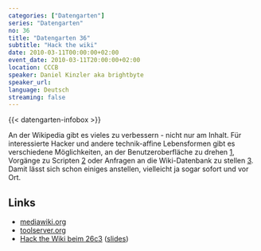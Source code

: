 ```yaml
---
categories: ["Datengarten"]
series: "Datengarten"
no: 36
title: "Datengarten 36"
subtitle: "Hack the wiki"
date: 2010-03-11T00:00:00+02:00
event_date: 2010-03-11T20:00:00+02:00
location: CCCB
speaker: Daniel Kinzler aka brightbyte
speaker_url:
language: Deutsch
streaming: false
---
```

{{< datengarten-infobox >}}

An der Wikipedia gibt es vieles zu verbessern - nicht nur am Inhalt. Für
interessierte Hacker und andere technik-affine Lebensformen gibt es
verschiedene Möglichkeiten, an der Benutzeroberfläche zu drehen
[1](http://en.wikipedia.org/wiki/Wikipedia:Gadgets), Vorgänge zu
Scripten [2](http://www.mediawiki.org/wiki/API) oder Anfragen an die
Wiki-Datenbank zu stellen [3](http://wiki.toolserver.org/). Damit lässt
sich schon einiges anstellen, vielleicht ja sogar sofort und vor Ort.

Links
-----

-   [mediawiki.org](http://mediawiki.org/)
-   [toolserver.org](http://toolserver.org/)
-   [Hack the Wiki beim 26c3](http://events.ccc.de/congress/2009/wiki/Hack_the_Wiki) ([slides](http://brightbyte.de/repos/papers/2009//HackTheWiki.odp))
